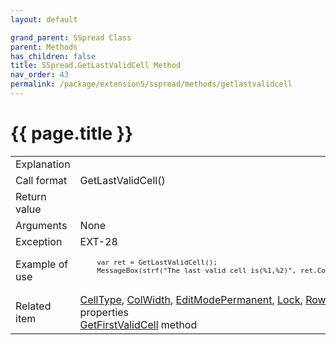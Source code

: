 ```yaml
---
layout: default

grand_parent: SSpread Class
parent: Methods
has_children: false
title: SSpread.GetLastValidCell Method
nav_order: 43
permalink: /package/extension5/sspread/methods/getlastvalidcell
---
```

# {{ page.title }}

<table>
  <tr>
    <td>Explanation</td>
    <td colspan="2"></td>
  </tr>
  <tr>
    <td>Call format</td>
    <td colspan="2">GetLastValidCell()</td>
  </tr>
  <tr>
    <td>Return value</td>
    <td colspan="2"></td>
  </tr>  
  <tr>
    <td>Arguments</td>
    <td colspan="2">None</td>
  </tr>
  <tr>
    <td>Exception</td>
    <td>EXT-28</td>
    <td></td>
  </tr>
  <tr>
    <td>Example of use</td>
    <td colspan="2"><code><pre>
    var ret = GetLastValidCell();
    MessageBox(strf("The last valid cell is(%1,%2)", ret.Col, ret.Row));
    </pre></code></td>
  </tr>
  <tr>
    <td>Related item</td>
    <td colspan="2"><a href="/package/extension5/sspread/properties/celltype">CellType</a>, <a href="/package/extension5/sspread/properties/colwidth">ColWidth</a>, <a href="/package/extension5/sspread/properties/editmodepermanent">EditModePermanent</a>, <a href="/package/extension5/sspread/properties/lock">Lock</a>, <a href="/package/extension5/sspread/properties/rowheight">RowHeight</a> properties<br><a href="/package/extension5/sspread/methods/getfirstvalidcell">GetFirstValidCell</a> method</td>
  </tr>
</table>
